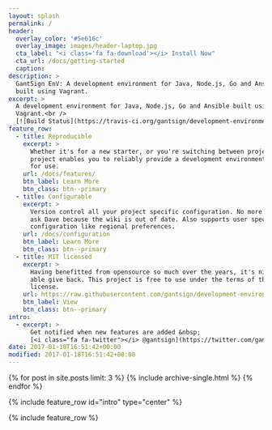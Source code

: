 ```yaml
---
layout: splash
permalink: /
header:
  overlay_color: '#5e616c'
  overlay_image: images/header-laptop.jpg
  cta_label: "<i class='fa fa-download'></i> Install Now"
  cta_url: /docs/getting-started
  caption:
description: >
  GantSign EnV: A development environment for Java, Node.js, Go and Ansible
  built using Vagrant.
excerpt: >
  A development environment for Java, Node.js, Go and Ansible built using
  Vagrant.<br />
  [![Build Status](https://travis-ci.org/gantsign/development-environment.svg?branch=master)](https://travis-ci.org/gantsign/development-environment)
feature_row:
  - title: Reproducible
    excerpt: >
      Whether it's for a new starter, or you're switching between projects, this
      project enables you to reliably provide a development environment ready
      for use.
    url: /docs/features/
    btn_label: Learn More
    btn_class: btn--primary
  - title: Configurable
    excerpt: >
      Version control all your project specific configuration. No more having to
      ask Dave because the wiki is out of date. Also supports user specific
      configuration like regional preferences.
    url: /docs/configuration
    btn_label: Learn More
    btn_class: btn--primary
  - title: MIT licensed
    excerpt: >
      Having benefitted from opensource so much over the years, it's nice to be
      able give back. This project is free to use under the terms of the MIT
      license.
    url: https://raw.githubusercontent.com/gantsign/development-environment/master/LICENSE
    btn_label: View
    btn_class: btn--primary
intro:
  - excerpt: >
      Get notified when new features are added &nbsp;
      [<i class="fa fa-twitter"></i> @gantsign](https://twitter.com/gantsign){: .btn .btn--twitter}
date: 2017-01-18T16:51:42+00:00
modified: 2017-01-18T16:51:42+00:00
---
```


<div class="home_news">
{% for post in site.posts limit: 3 %}
  {% include archive-single.html %}
{% endfor %}
</div>

{% include feature_row id="intro" type="center" %}

{% include feature_row %}

